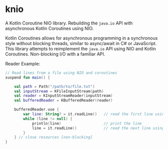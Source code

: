 # knio
A Kotlin Coroutine NIO library. Rebuilding the `java.io` API with asynchronous Kotlin Coroutines using NIO.

Kotlin Coroutines allows for asynchronous programming in a synchronous style without blocking threads, similar to
async/await in C# or JavaScript. This library attempts to reimplement the `java.io` API using NIO and Kotlin Coroutines.
Non-blocking I/O with a familiar API.


Reader Example:
```kotlin
// Read lines from a file using NIO and coroutines
suspend fun main() {

    val path = Path("/path/to/file.txt")
    val inputStream = KFileInputStream(path)
    val reader = KInputStreamReader(inputStream)
    val bufferedReader = KBufferedReader(reader)

    bufferedReader.use {
        var line: String? = it.readLine()   // read the first line using nio [non-blocking]
        while (line != null) {
            println(line)                   // print the line
            line = it.readLine()            // read the next line using nio [non-blocking]
        }
    } // close resources [non-blocking]
}
```
